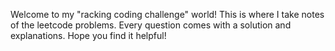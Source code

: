 Welcome to my "racking coding challenge" world! This is where I take notes of the leetcode problems. Every question comes with a solution and explanations. Hope you find it helpful!